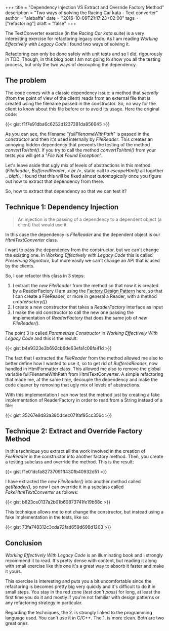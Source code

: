 +++
title = "Dependency Injection VS Extract and Override Factory Method"
description = "Two ways of solving the Racing Car kata - Text converter"
author = "alebaffa"
date = "2016-10-09T21:17:23+02:00"
tags = ["refactoring"]
draft = "false"
+++

The TextConverter exercise (in the _Racing_ _Car_ _kata_ suite) is a very interesting exercise for refactoring legacy code. As I am reading _Working Effectively with Legacy Code_ I found two ways of solving it.

Refactoring can only be done safely with unit tests and so I did, rigourously in TDD. Though, in this blog post I am not going to show you all the testing process, but only the two ways of decoupling the dependency.

## The problem 
The code comes with a classic dependency issue: a method that _secretly_ (from the point of view of the client) reads from an external file that is created using the filename passed in the constructor.
So, no way for the client to know about this file before or to avoid its usage. Here the original code:

 {{< gist f1f7e91dba6c6252d1237381da856645 >}}

As you can see, the filename "_fullFilenameWithPath_" is passed in the constructor and then it's used internally by _FileReader_. This creates an annoying hidden dependency that prevents the testing of the method _convertToHtml()_. If you try to call the method _convertToHtml()_ from your tests you will get a "_File Not Found Exception_". 

Let's leave aside that ugly mix of levels of abstractions in this method (_FileReader_, _BufferedReader_, _< br />_, static call to _escapeHtml()_ all together .. _blah_). I found that this will be fixed almost _automagically_ once you figure out how to extract that dependency from there.

So, how to extract that dependency so that we can test it?

## Technique 1: Dependency Injection 

> An injection is the passing of a dependency to a dependent object (a client) that would use it.

In this case the dependency is _FileReader_ and the dependent object is our _HtmlTextConverter_ class. 

I want to pass the dependency from the constructor, but we can't change the existing one. In _Working Effectively with Legacy Code_ this is called _Preserving Signature_, but more easily we can't change an API that is used by the clients. 

So, I can refactor this class in 3 steps:

1. I extract the _new FileReader_ from the method so that now it is created by a ReaderFactory (I am using the [Factory Design Pattern](https://sourcemaking.com/design_patterns/factory_method) here, so that I can create a FileReader, or more in general a Reader, with a method _createFactory()_)
2. I create a new constructor that takes a _ReaderFactory_ interface as input
3. I make the old constructor to call the new one passing the implementation of _ReaderFactory_ that does the same job of _new FileReader()_.

The point 3 is called _Parametrize Constructor_ in _Working Effectively With Legacy Code_ and this is the result:

 {{< gist b4e9323e3b692cb6de63efa1c08fa41d >}}

 The fact that I extracted the _FileReader_ from the method allowed me also to better define how I wanted to use it, so to get rid of _BufferedReader_, now handled in HtmlFormatter class. This allowed me also to remove the global variable fullFilenameWithPath from HtmlTextConverter. 
 A simple refactoring that made me, at the same time, decouple the dependency and make the code cleaner by removing that ugly mix of levels of abstractions.
 
 With this implementation I can now test the method just by creating a fake implementation of ReaderFactory in order to read from a String instead of a file:

  {{< gist 35267e8d83a380d4ec071faf95cc356c >}}


## Technique 2: Extract and Override Factory Method

In this technique you extract all the work involved in the creation of _FileReader_ in the constructor into another factory method. Then, you create a testing subclass and override the method. This is the result:

  {{< gist f1e01dcfa82737091ff430fb40932d51 >}}

I have extracted the _new FileReader()_ into another method called _getReader()_, so now I can override it in a subclass called _FakeHtmlTextConverter_ as follows:

   {{< gist b823ce0137a2b01b60873741fe19b68c >}}

This technique allows me to not change the constructor, but instead using a fake implementation in the tests, like so:

   {{< gist 73fa748312c3cda72fad659d698d1203 >}}

## Conclusion

_Working Effectively With Legacy Code_ is an illuminating book and i strongly recommend it to read. It's pretty dense with content, but reading it along with small exercise like this one it's a great way to absorb it faster and make it yours.

This exercise is interesting and puts you a bit uncomfortable since the refactoring is becomes pretty big very quickly and it's difficult to do it in small steps. You stay in the red zone (_test don't pass_) for long, at least the first time you do it and mostly if you're not familiar with design patterns or any refactoring strategy in particular.

Regarding the techniques, the 2. is strongly linked to the programming language used. You can't use it in C/C++. The 1. is more clean. Both are two great ones.